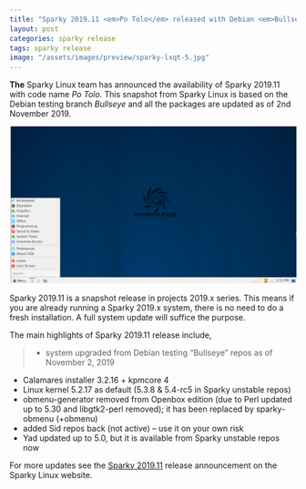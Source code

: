 ```yaml
---
title: "Sparky 2019.11 <em>Po Tolo</em> released with Debian <em>Bullseye</em> base"
layout: post
categories: sparky release
tags: sparky release
image: "/assets/images/preview/sparky-lxqt-5.jpg"
---
```


**The** Sparky Linux team has announced the availability of Sparky 2019.11 with code name *Po Tolo*. This snapshot from Sparky Linux is based on the Debian testing branch *Bullseye* and all the packages are updated as of 2nd November 2019.

![Sparky Linux Preview](/assets/images/preview/sparky-lxqt-5.jpg)

Sparky 2019.11 is a snapshot release in projects 2019.x series. This means if you are already running a Sparky 2019.x system, there is no need to do a fresh installation. A full system update will suffice the purpose.

The main highlights of Sparky 2019.11 release include,
> -  system upgraded from Debian testing “Bullseye” repos as of November 2, 2019
- Calamares installer 3.2.16 + kpmcore 4
- Linux kernel 5.2.17 as default (5.3.8 & 5.4-rc5 in Sparky unstable repos)
- obmenu-generator removed from Openbox edition (due to Perl updated up to 5.30 and libgtk2-perl removed); it has been replaced by sparky-obmenu (+obmenu)
- added Sid repos back (not active) – use it on your own risk
- Yad updated up to 5.0, but it is available from Sparky unstable repos now

For more updates see the [Sparky 2019.11](https://sparkylinux.org/sparky-2019-11/) release announcement on the Sparky Linux website.